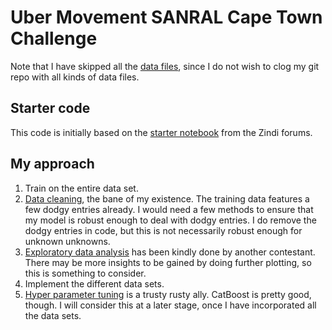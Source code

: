 # Uber Movement SANRAL Cape Town Challenge
Note that I have skipped all the [data files](https://zindi.africa/competitions/uber-movement-sanral-cape-town-challenge/data), since I do not wish to clog my git repo with all kinds of data files.

## Starter code
This code is initially based on the [starter notebook](https://colab.research.google.com/drive/1HjJhghj2b5JJnOFNTcojLfAicDf5QWWK#scrollTo=F7CulRNdygp_&forceEdit=true&sandboxMode=true) from the Zindi forums.

## My approach
1. Train on the entire data set.
1. [Data cleaning](https://towardsdatascience.com/data-cleaning-101-948d22a92e4), the bane of my existence. The training data features a few dodgy entries already. I would need a few methods to ensure that my model is robust enough to deal with dodgy entries. I do remove the dodgy entries in code,
but this is not necessarily robust enough for unknown unknowns.
1. [Exploratory data analysis](https://github.com/thusodangersimon/sanral_hack/blob/master/notebooks/EDA.ipynb) has been kindly done by another contestant. There may be more insights to be gained by doing further plotting, so this is something to consider.
1. Implement the different data sets.	
1. [Hyper parameter tuning](https://effectiveml.com/using-grid-search-to-optimise-catboost-parameters.html) is a trusty rusty ally. CatBoost is pretty good, though. I will consider this at a later stage, once I have incorporated all the data sets.

